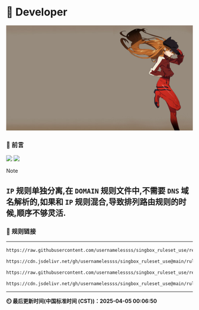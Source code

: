 
# 🧸 Developer
![](https://raw.githubusercontent.com/usernamelessss/picture-bed/main/images/202504042256831.jpg)
### 📣 前言
![](https://shields.io/badge/-移除重复规则-ff69b4) ![](https://shields.io/badge/-IP&nbsp;规则单独存放不与&nbsp;DOMAIN&nbsp;等混合-green)
> [!NOTE]
**`IP` 规则单独分离,在 `DOMAIN` 规则文件中,不需要 `DNS` 域名解析的,如果和 `IP` 规则混合,导致排列路由规则的时候,顺序不够灵活.**
---

###  🔗 规则链接
---

```url
https://raw.githubusercontent.com/usernamelessss/singbox_ruleset_use/refs/heads/main/rule/Developer/Developer_No_IP.json
```

```url
https://cdn.jsdelivr.net/gh/usernamelessss/singbox_ruleset_use@main/rule/Developer/Developer_No_IP.json
```

```url
https://raw.githubusercontent.com/usernamelessss/singbox_ruleset_use/refs/heads/main/rule/Developer/Developer_No_IP.srs
```

```url
https://cdn.jsdelivr.net/gh/usernamelessss/singbox_ruleset_use@main/rule/Developer/Developer_No_IP.srs
```

---
**⏲️ 最后更新时间(中国标准时间 (CST))：2025-04-05 00:06:50**